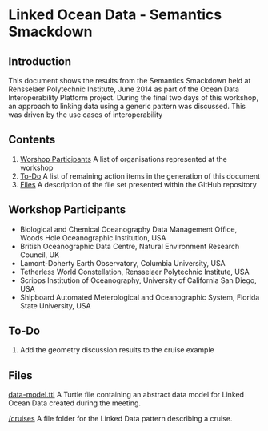 Linked Ocean Data - Semantics Smackdown
=======================================

Introduction
------------

This document shows the results from the Semantics Smackdown held at Rensselaer Polytechnic Institute, June 2014 as part of the Ocean Data Interoperability Platform project. During the final two days of this workshop, an approach to linking data using a generic pattern was discussed. This was driven by the use cases of interoperability 

Contents
--------

1. [Worshop Participants](#workshop-participants) A list of organisations represented at the workshop
2. [To-Do](#to-do) A list of remaining action items in the generation of this document
3. [Files](#files) A description of the file set presented within the GitHub repository

Workshop Participants
---------------------
+ Biological and Chemical Oceanography Data Management Office, Woods Hole Oceanographic Institution, USA
+ British Oceanographic Data Centre, Natural Environment Research Council, UK
+ Lamont-Doherty Earth Observatory, Columbia University, USA
+ Tetherless World Constellation, Rensselaer Polytechnic Institute, USA
+ Scripps Institution of Oceanography, University of California San Diego, USA
+ Shipboard Automated Meterological and Oceanographic System, Florida State University, USA


To-Do
-----
1. Add the geometry discussion results to the cruise example

Files
-----
[data-model.ttl](https://github.com/LinkedOceanData/smackdown-results/blob/master/data_model.ttl) A Turtle file containing an abstract data model for Linked Ocean Data created during the meeting.

[/cruises](https://github.com/LinkedOceanData/smackdown-results/tree/master/cruise) A file folder for the Linked Data pattern describing a cruise.

